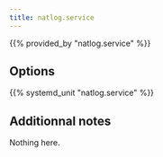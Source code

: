 ```yaml
---
title: natlog.service
---
```


{{% provided_by "natlog.service" %}}

## Options

{{% systemd_unit "natlog.service" %}}

## Additionnal notes

Nothing here.
